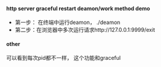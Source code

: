 #### http server graceful restart deamon/work method demo

- 第一步： 在终端中运行deamon， ./deamon
- 第二步：在浏览器中多次运行请求http://127.0.0.1:9999/exit



#### other 

可以看到每次pid都不一样， 这个功能和graceful